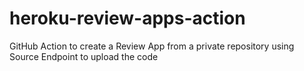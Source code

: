 # heroku-review-apps-action
GitHub Action to create a Review App from a private repository using Source Endpoint to upload the code
